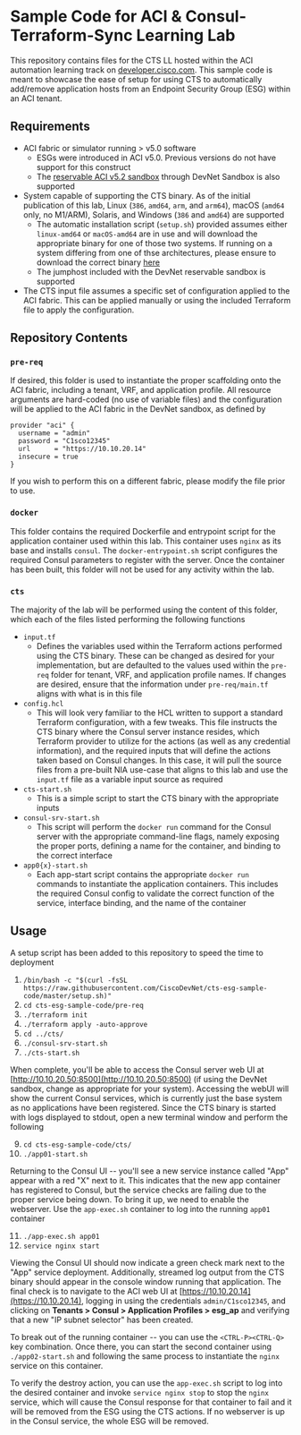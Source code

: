 # Sample Code for ACI & Consul-Terraform-Sync Learning Lab

This repository contains files for the CTS LL hosted within the ACI automation learning track on [developer.cisco.com](https://developer.cisco.com).  This sample code is meant to showcase the ease of setup for using CTS to automatically add/remove application hosts from an Endpoint Security Group (ESG) within an ACI tenant.

## Requirements

- ACI fabric or simulator running > v5.0 software
  - ESGs were introduced in ACI v5.0.  Previous versions do not have support for this construct
  - The [reservable ACI v5.2 sandbox](https://devnetsandbox.cisco.com/RM/Diagram/Index/4eaa9878-3e74-4105-b26a-bd83eeaa6cd9?diagramType=Topology) through DevNet Sandbox is also supported
- System capable of supporting the CTS binary.  As of the initial publication of this lab, Linux (`386`, `amd64`, `arm`, and `arm64`), macOS (`amd64` only, no M1/ARM), Solaris, and Windows (`386` and `amd64`) are supported
  - The automatic installation script (`setup.sh`) provided assumes either `linux-amd64` or `macOS-amd64` are in use and will download the appropriate binary for one of those two systems.  If running on a system differing from one of thse architectures, please ensure to download the correct binary [here](https://releases.hashicorp.com/consul-terraform-sync/0.4.3/)
  - The jumphost included with the DevNet reservable sandbox is supported
- The CTS input file assumes a specific set of configuration applied to the ACI fabric.  This can be applied manually or using the included Terraform file to apply the configuration.

## Repository Contents

### `pre-req`

If desired, this folder is used to instantiate the proper scaffolding onto the ACI fabric, including a tenant, VRF, and application profile.  All resource arguments are hard-coded (no use of variable files) and the configuration will be applied to the ACI fabric in the DevNet sandbox, as defined by 

```hcl
provider "aci" {
  username = "admin"
  password = "C1sco12345"
  url      = "https://10.10.20.14"
  insecure = true
}
```

If you wish to perform this on a different fabric, please modify the file prior to use.

### `docker`

This folder contains the required Dockerfile and entrypoint script for the application container used within this lab.  This container uses `nginx` as its base and installs `consul`.  The `docker-entrypoint.sh` script configures the required Consul parameters to register with the server.  Once the container has been built, this folder will not be used for any activity within the lab.

### `cts`
The majority of the lab will be performed using the content of this folder, which each of the files listed performing the following functions

- `input.tf`
  - Defines the variables used within the Terraform actions performed using the CTS binary.  These can be changed as desired for your implementation, but are defaulted to the values used within the `pre-req` folder for tenant, VRF, and application profile names.  If changes are desired, ensure that the information under `pre-req/main.tf` aligns with what is in this file
- `config.hcl`
  - This will look very familiar to the HCL written to support a standard Terraform configuration, with a few tweaks.  This file instructs the CTS binary where the Consul server instance resides, which Terraform provider to utilize for the actions (as well as any credential information), and the required inputs that will define the actions taken based on Consul changes.  In this case, it will pull the source files from a pre-built NIA use-case that aligns to this lab and use the `input.tf` file as a variable input source as required
- `cts-start.sh`
  - This is a simple script to start the CTS binary with the appropriate inputs
- `consul-srv-start.sh`
  - This script will perform the `docker run` command for the Consul server with the appropriate command-line flags, namely exposing the proper ports, defining a name for the container, and binding to the correct interface
- `app0{x}-start.sh`
  - Each app-start script contains the appropriate `docker run` commands to instantiate the application containers.  This includes the required Consul config to validate the correct function of the service, interface binding, and the name of the container

## Usage

A setup script has been added to this repository to speed the time to deployment

1. `/bin/bash -c "$(curl -fsSL https://raw.githubusercontent.com/CiscoDevNet/cts-esg-sample-code/master/setup.sh)"`
2. `cd cts-esg-sample-code/pre-req`
3. `./terraform init`
5. `./terraform apply -auto-approve`
6. `cd ../cts/`
7. `./consul-srv-start.sh`
8. `./cts-start.sh`

When complete, you'll be able to access the Consul server web UI at [http://10.10.20.50:8500](http://10.10.20.50:8500) (if using the DevNet sandbox, change as appropriate for your system).  Accessing the webUI will show the current Consul services, which is currently just the base system as no applications have been registered.
Since the CTS binary is started with logs displayed to stdout, open a new terminal window and perform the following

9. `cd cts-esg-sample-code/cts/`
10. `./app01-start.sh`

Returning to the Consul UI -- you'll see a new service instance called "App" appear with a red "X" next to it.  This indicates that the new app container has registered to Consul, but the service checks are failing due to the proper service being down.  To bring it up, we need to enable the webserver.  Use the `app-exec.sh` container to log into the running `app01` container

11. `./app-exec.sh app01`
12. `service nginx start`

Viewing the Consul UI should now indicate a green check mark next to the "App" service deployment.  Additionally, streamed log output from the CTS binary should appear in the console window running that application.  The final check is to navigate to the ACI web UI at [https://10.10.20.14](https://10.10.20.14), logging in using the credentials `admin/C1sco12345`, and clicking on **Tenants > Consul > Application Profiles > esg_ap** and verifying that a new "IP subnet selector" has been created.

To break out of the running container -- you can use the `<CTRL-P><CTRL-Q>` key combination.  Once there, you can start the second container using `./app02-start.sh` and following the same process to instantiate the `nginx` service on this container.

To verify the destroy action, you can use the `app-exec.sh` script to log into the desired container and invoke `service nginx stop` to stop the  `nginx` service, which will cause the Consul response for that container to fail and it will be removed from the ESG using the CTS actions. If no webserver is up in the Consul service, the whole ESG will be removed.